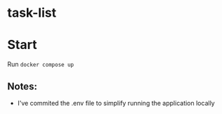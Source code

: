 # task-list


# Start

Run `docker compose up`


## Notes:

- I've commited the .env file to simplify running the application locally
